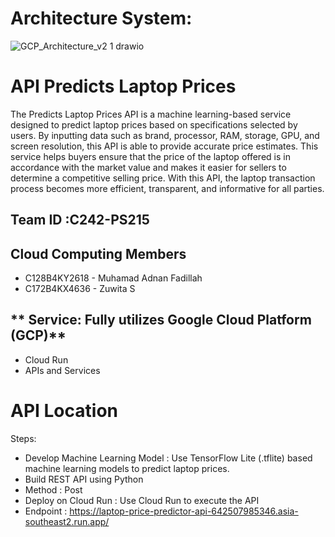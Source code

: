 # Architecture System:
![GCP_Architecture_v2 1 drawio](https://github.com/user-attachments/assets/362366b5-c747-4fcc-b0da-bac073117939)

# API Predicts Laptop Prices
The Predicts Laptop Prices API is a machine learning-based service designed to predict laptop prices based on specifications selected by users. By inputting data such as brand, processor, RAM, storage, GPU, and screen resolution, this API is able to provide accurate price estimates. This service helps buyers ensure that the price of the laptop offered is in accordance with the market value and makes it easier for sellers to determine a competitive selling price. With this API, the laptop transaction process becomes more efficient, transparent, and informative for all parties.

## **Team ID** :C242-PS215
## **Cloud Computing Members**
- C128B4KY2618 - Muhamad Adnan Fadillah
- C172B4KX4636 - Zuwita S


## ** Service: Fully utilizes Google Cloud Platform (GCP)**
- Cloud Run
- APIs and Services
  
# API Location
Steps:
- Develop Machine Learning Model : Use TensorFlow Lite (.tflite) based machine learning models to predict laptop prices.
- Build REST API using Python
- Method : Post
- Deploy on Cloud Run : Use Cloud Run to execute the API
- Endpoint : https://laptop-price-predictor-api-642507985346.asia-southeast2.run.app/
  



